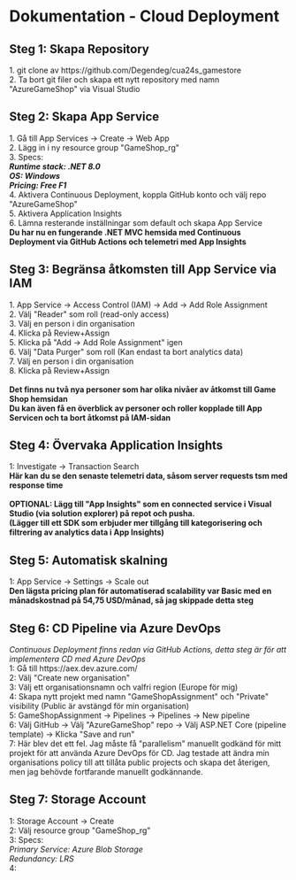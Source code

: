 # Dokumentation - Cloud Deployment
<h2>Steg 1: Skapa Repository</h2>
1. git clone av https://github.com/Degendeg/cua24s_gamestore<br/>
2. Ta bort git filer och skapa ett nytt repository med namn "AzureGameShop" via Visual Studio<br/>
<h2>Steg 2: Skapa App Service</h2>
1. Gå till App Services -> Create -> Web App<br/>
2. Lägg in i ny resource group "GameShop_rg"<br/>
3. Specs:<br/>
<i><b>
  Runtime stack: .NET 8.0<br/>
  OS: Windows<br/>
  Pricing: Free F1<br/>
</b></i>
4. Aktivera Continuous Deployment, koppla GitHub konto och välj repo "AzureGameShop"<br/>
5. Aktivera Application Insights<br/>
6. Lämna resterande inställningar som default och skapa App Service<br/>
<b>Du har nu en fungerande .NET MVC hemsida med Continuous Deployment via GitHub Actions och telemetri med App Insights</b>
<h2>Steg 3: Begränsa åtkomsten till App Service via IAM</h2>
1. App Service -> Access Control (IAM) -> Add -> Add Role Assignment<br/>
2. Välj "Reader" som roll (read-only access)<br/>
3. Välj en person i din organisation<br/>
4. Klicka på Review+Assign<br/>
5. Klicka på "Add -> Add Role Assignment" igen<br/>
6. Välj "Data Purger" som roll (Kan endast ta bort analytics data)<br/>
7. Välj en person i din organisation<br/>
8. Klicka på Review+Assign<br/><br/>
<b>Det finns nu två nya personer som har olika nivåer av åtkomst till Game Shop hemsidan<br>
Du kan även få en överblick av personer och roller kopplade till App Servicen och ta bort åtkomst på IAM-sidan</b>
<h2>Steg 4: Övervaka Application Insights</h2>
1: Investigate -> Transaction Search<br>
<b>Här kan du se den senaste telemetri data, såsom server requests tsm med response time<br><br>
OPTIONAL: Lägg till "App Insights" som en connected service i Visual Studio (via solution explorer) på repot och pusha.<br>
(Lägger till ett SDK som erbjuder mer tillgång till kategorisering och filtrering av analytics data i App Insights)</b>
<h2>Steg 5: Automatisk skalning</h2>
1: App Service -> Settings -> Scale out<br>
<b>Den lägsta pricing plan för automatiserad scalability var Basic med en månadskostnad på 54,75 USD/månad, så jag skippade detta steg</b>
<h2>Steg 6: CD Pipeline via Azure DevOps</h2>
<i>Continuous Deployment finns redan via GitHub Actions, detta steg är för att implementera CD med Azure DevOps</i><br>
1: Gå till https://aex.dev.azure.com/<br>
2: Välj "Create new organisation"<br>
3: Välj ett organisationsnamn och valfri region (Europe för mig)<br>
4: Skapa nytt projekt med namn "GameShopAssignment" och "Private" visibility (Public är avstängd för min organisation)<br>
5: GameShopAssignment -> Pipelines -> Pipelines -> New pipeline<br>
6: Välj GitHub -> Välj "AzureGameShop" repo -> Välj ASP.NET Core (pipeline template) -> Klicka "Save and run"<br>
7: Här blev det ett fel. Jag måste få "parallelism" manuellt godkänd för mitt projekt för att använda Azure DevOps för CD. Jag testade att ändra min organisations policy till att tillåta public projects och skapa det återigen, men jag behövde fortfarande manuellt godkännande.<br>
<h2>Steg 7: Storage Account</h2>
1: Storage Account -> Create<br>
2: Välj resource group "GameShop_rg"<br>
3: Specs:<br>
<i>
  Primary Service: Azure Blob Storage<br>
  Redundancy: LRS<br>
</i>
4:  
